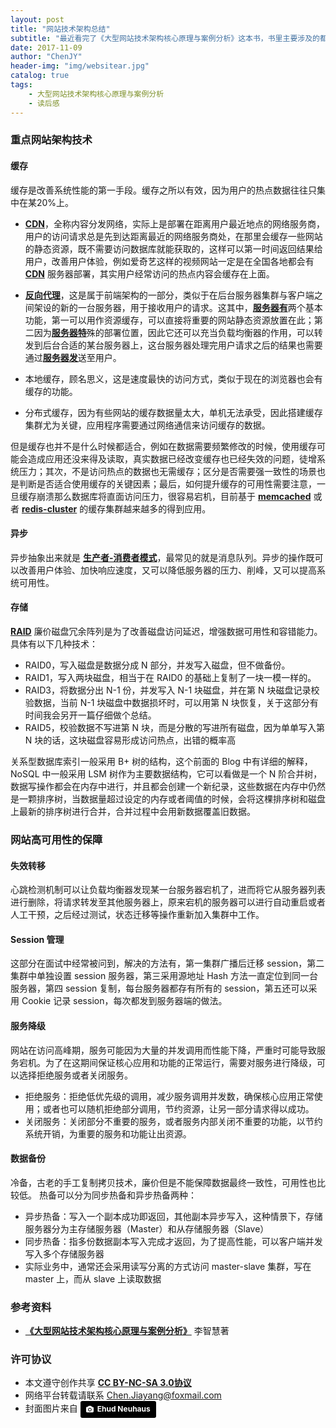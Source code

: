 ```yaml
---
layout: post
title: "网站技术架构总结"
subtitle: "最近看完了《大型网站技术架构核心原理与案例分析》这本书，书里主要涉及的都是技术知识而非代码实现，读下来之后感觉对自己的知识面还是有加深的，起到了很好的深化作用，巩固了之前的薄弱环节，而且对于面试时一些架构设计、分布式数据一致性问题都感到有了更好的回答思路，总之确实是一本适合入门的好书。"
date: 2017-11-09
author: "ChenJY"
header-img: "img/websitear.jpg"
catalog: true
tags: 
    - 大型网站技术架构核心原理与案例分析
    - 读后感
---
```


### 重点网站架构技术
#### 缓存
缓存是改善系统性能的第一手段。缓存之所以有效，因为用户的热点数据往往只集中在某20%上。

* <a href="https://en.wikipedia.org/wiki/Content_delivery_network" target="_blank"><b>CDN</b></a>，全称内容分发网络，实际上是部署在距离用户最近地点的网络服务商，用户的访问请求总是先到达距离最近的网络服务商处，在那里会缓存一些网站的静态资源，既不需要访问数据库就能获取的，这样可以第一时间返回结果给用户，改善用户体验，例如爱奇艺这样的视频网站一定是在全国各地都会有 <a href="https://en.wikipedia.org/wiki/Content_delivery_network" target="_blank"><b>CDN</b></a> 服务器部署，其实用户经常访问的热点内容会缓存在上面。

* <a href="https://en.wikipedia.org/wiki/Reverse_proxy" target="_blank"><b>反向代理</b></a>，这是属于前端架构的一部分，类似于在后台服务器集群与客户端之间架设的新的一台服务器，用于接收用户的请求。这其中，<a href="https://en.wikipedia.org/wiki/Content_delivery_network" target="_blank"><b>服务器有</b></a>两个基本功能，第一可以用作资源缓存，可以直接将重要的网站静态资源放置在此；第二因为<a href="https://en.wikipedia.org/wiki/Content_delivery_network" target="_blank"><b>服务器特</b></a>殊的部署位置，因此它还可以充当负载均衡器的作用，可以转发到后台合适的某台服务器上，这台服务器处理完用户请求之后的结果也需要通过<a href="https://en.wikipedia.org/wiki/Content_delivery_network" target="_blank"><b>服务器发</b></a>送至用户。

* 本地缓存，顾名思义，这是速度最快的访问方式，类似于现在的浏览器也会有缓存的功能。

* 分布式缓存，因为有些网站的缓存数据量太大，单机无法承受，因此搭建缓存集群尤为关键，应用程序需要通过网络通信来访问缓存的数据。

但是缓存也并不是什么时候都适合，例如在数据需要频繁修改的时候，使用缓存可能会造成应用还没来得及读取，真实数据已经改变缓存也已经失效的问题，徒增系统压力；其次，不是访问热点的数据也无需缓存；区分是否需要强一致性的场景也是判断是否适合使用缓存的关键因素；最后，如何提升缓存的可用性需要注意，一旦缓存崩溃那么数据库将直面访问压力，很容易宕机，目前基于 <a href="https://en.wikipedia.org/wiki/Memcached" target="_blank"><b>memcached</b></a> 或者 <a href="https://en.wikipedia.org/wiki/Redis" target="_blank"><b>redis-cluster</b></a> 的缓存集群越来越多的得到应用。

#### 异步
异步抽象出来就是 <a href="https://en.wikipedia.org/wiki/Producer%E2%80%93consumer_problem" target="_blank"><b>生产者-消费者模式</b></a>，最常见的就是消息队列。异步的操作既可以改善用户体验、加快响应速度，又可以降低服务器的压力、削峰，又可以提高系统可用性。

#### 存储
<a href="https://en.wikipedia.org/wiki/RAID" target="_blank"><b>RAID</b></a> 廉价磁盘冗余阵列是为了改善磁盘访问延迟，增强数据可用性和容错能力。具体有以下几种技术：

* RAID0，写入磁盘是数据分成 N 部分，并发写入磁盘，但不做备份。
* RAID1，写入两块磁盘，相当于在 RAID0 的基础上复制了一块一模一样的。
* RAID3，将数据分出 N-1 份，并发写入 N-1 块磁盘，并在第 N 块磁盘记录校验数据，当前 N-1 块磁盘中数据损坏时，可以用第 N 块恢复，关于这部分有时间我会另开一篇仔细做个总结。
* RAID5，校验数据不写进第 N 块，而是分散的写进所有磁盘，因为单单写入第 N 块的话，这块磁盘容易形成访问热点，出错的概率高

关系型数据库索引一般采用 B+ 树的结构，这个前面的 Blog 中有详细的解释，NoSQL 中一般采用 LSM 树作为主要数据结构，它可以看做是一个 N 阶合并树，数据写操作都会在内存中进行，并且都会创建一个新纪录，这些数据在内存中仍然是一颗排序树，当数据量超过设定的内存或者阈值的时候，会将这棵排序树和磁盘上最新的排序树进行合并，合并过程中会用新数据覆盖旧数据。

### 网站高可用性的保障
#### 失效转移
心跳检测机制可以让负载均衡器发现某一台服务器宕机了，进而将它从服务器列表进行删除，将请求转发至其他服务器上，原来宕机的服务器可以进行自动重启或者人工干预，之后经过测试，状态迁移等操作重新加入集群中工作。

#### Session 管理
这部分在面试中经常被问到，解决的方法有，第一集群广播后迁移 session，第二集群中单独设置 session 服务器，第三采用源地址 Hash 方法一直定位到同一台服务器，第四 session 复制，每台服务器都存有所有的 session，第五还可以采用 Cookie 记录 session，每次都发到服务器端的做法。

#### 服务降级
网站在访问高峰期，服务可能因为大量的并发调用而性能下降，严重时可能导致服务宕机。为了在这期间保证核心应用和功能的正常运行，需要对服务进行降级，可以选择拒绝服务或者关闭服务。
* 拒绝服务：拒绝低优先级的调用，减少服务调用并发数，确保核心应用正常使用；或者也可以随机拒绝部分调用，节约资源，让另一部分请求得以成功。
* 关闭服务：关闭部分不重要的服务，或者服务内部关闭不重要的功能，以节约系统开销，为重要的服务和功能让出资源。

#### 数据备份
冷备，古老的手工复制拷贝技术，廉价但是不能保障数据最终一致性，可用性也比较低。
热备可以分为同步热备和异步热备两种：
* 异步热备：写入一个副本成功即返回，其他副本异步写入，这种情景下，存储服务器分为主存储服务器（Master）和从存储服务器（Slave）
* 同步热备：指多份数据副本写入完成才返回，为了提高性能，可以客户端并发写入多个存储服务器
* 实际业务中，通常还会采用读写分离的方式访问 master-slave 集群，写在 master 上，而从 slave 上读取数据

### 参考资料
* <a href="https://item.jd.com/11322972.html" target="_blank"><b>《大型网站技术架构核心原理与案例分析》</b></a> 李智慧著

### 许可协议
* 本文遵守创作共享 <a href="https://creativecommons.org/licenses/by-nc-sa/3.0/cn/" target="_blank"><b>CC BY-NC-SA 3.0协议</b></a>
* 网络平台转载请联系 Chen.Jiayang@foxmail.com
* 封面图片来自 <a style="background-color:black;color:white;text-decoration:none;padding:4px 6px;font-family:-apple-system, BlinkMacSystemFont, &quot;San Francisco&quot;, &quot;Helvetica Neue&quot;, Helvetica, Ubuntu, Roboto, Noto, &quot;Segoe UI&quot;, Arial, sans-serif;font-size:12px;font-weight:bold;line-height:1.2;display:inline-block;border-radius:3px;" href="https://unsplash.com/@paramir?utm_medium=referral&amp;utm_campaign=photographer-credit&amp;utm_content=creditBadge" target="_blank" rel="noopener noreferrer" title="Download free do whatever you want high-resolution photos from Ehud Neuhaus"><span style="display:inline-block;padding:2px 3px;"><svg xmlns="http://www.w3.org/2000/svg" style="height:12px;width:auto;position:relative;vertical-align:middle;top:-1px;fill:white;" viewBox="0 0 32 32"><title></title><path d="M20.8 18.1c0 2.7-2.2 4.8-4.8 4.8s-4.8-2.1-4.8-4.8c0-2.7 2.2-4.8 4.8-4.8 2.7.1 4.8 2.2 4.8 4.8zm11.2-7.4v14.9c0 2.3-1.9 4.3-4.3 4.3h-23.4c-2.4 0-4.3-1.9-4.3-4.3v-15c0-2.3 1.9-4.3 4.3-4.3h3.7l.8-2.3c.4-1.1 1.7-2 2.9-2h8.6c1.2 0 2.5.9 2.9 2l.8 2.4h3.7c2.4 0 4.3 1.9 4.3 4.3zm-8.6 7.5c0-4.1-3.3-7.5-7.5-7.5-4.1 0-7.5 3.4-7.5 7.5s3.3 7.5 7.5 7.5c4.2-.1 7.5-3.4 7.5-7.5z"></path></svg></span><span style="display:inline-block;padding:2px 3px;">Ehud Neuhaus</span></a>



